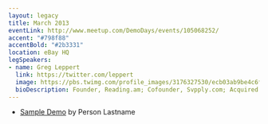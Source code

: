 ```yaml
---
layout: legacy
title: March 2013
eventLink: http://www.meetup.com/DemoDays/events/105068252/
accent: "#798f88"
accentBold: "#2b3331"
location: eBay HQ
legSpeakers:
- name: Greg Leppert
  link: https://twitter.com/leppert
  image: https://pbs.twimg.com/profile_images/3176327530/ecb03ab9be4c6f6bd5859b343451f39d.jpeg
  bioDescription: Founder, Reading.am; Cofounder, Svpply.com; Acquired Person, eBay.com; Designer/Printer, Hatch Show Print
---
```


* [Sample Demo](#) by Person Lastname